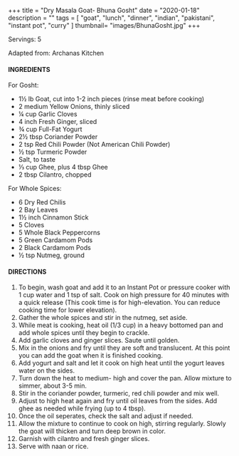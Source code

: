 +++
title = "Dry Masala Goat- Bhuna Gosht"
date = "2020-01-18"
description = ""
tags = [
    "goat",
    "lunch",
    "dinner",
    "indian",
    "pakistani",
    "instant pot", 
    "curry"
]
thumbnail= "images/BhunaGosht.jpg"
+++

Servings: 5 <!--more-->

Adapted from: Archanas Kitchen

#### INGREDIENTS 

For Gosht: 

* 1½ lb Goat, cut into 1-2 inch pieces (rinse meat before cooking) 
* 2 medium Yellow Onions, thinly sliced
* ¼ cup Garlic Cloves
* 4 inch Fresh Ginger, sliced
* ¾ cup Full-Fat Yogurt 
* 2½ tbsp Coriander Powder 
* 2 tsp Red Chili Powder (Not American Chili Powder) 
* ½ tsp Turmeric Powder
* Salt, to taste
* ⅓ cup Ghee, plus 4 tbsp Ghee 
* 2 tbsp Cilantro, chopped

For Whole Spices:

* 6 Dry Red Chilis
* 2 Bay Leaves
* 1½ inch Cinnamon Stick
* 5 Cloves
* 5 Whole Black Peppercorns
* 5 Green Cardamom Pods
* 2 Black Cardamom Pods
* ½ tsp Nutmeg, ground

#### DIRECTIONS 

1. To begin, wash goat and add it to an Instant Pot or pressure cooker with 1 cup water and 1 tsp of salt. Cook on high pressure for 40 minutes with a quick release (This cook time is for high-elevation. You can reduce cooking time for lower elevation). 
2. Gather the whole spices and stir in the nutmeg, set aside. 
3. While meat is cooking, heat oil (1/3 cup) in a heavy bottomed pan and add whole spices until they begin to crackle.
4. Add garlic cloves and ginger slices. Saute until golden.
5. Mix in the onions and fry until they are soft and translucent. At this point you can add the goat when it is finished cooking.
6. Add yogurt and salt and let it cook on high heat until the yogurt leaves water on the sides.
7. Turn down the heat to medium- high and cover the pan. Allow mixture to simmer, about 3-5 min.
8. Stir in the coriander powder, turmeric, red chili powder and mix well.
9. Adjust to high heat again and fry until oil leaves from the sides. Add ghee as needed while frying (up to 4 tbsp).
10. Once the oil seperates, check the salt and adjust if needed.
11. Allow the mixture to continue to cook on high, stirring regularly. Slowly the goat will thicken and turn deep brown in color. 
12. Garnish with cilantro and fresh ginger slices. 
13. Serve with naan or rice. 
